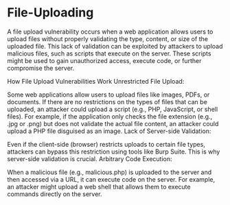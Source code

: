 # File-Uploading
A file upload vulnerability occurs when a web application allows users to upload files without properly validating the type, content, or size of the uploaded file. This lack of validation can be exploited by attackers to upload malicious files, such as scripts that execute on the server. These scripts might be used to gain unauthorized access, execute code, or further compromise the server.

How File Upload Vulnerabilities Work
Unrestricted File Upload:

Some web applications allow users to upload files like images, PDFs, or documents. If there are no restrictions on the types of files that can be uploaded, an attacker could upload a script (e.g., PHP, JavaScript, or shell files).
For example, if the application only checks the file extension (e.g., .jpg or .png) but does not validate the actual file content, an attacker could upload a PHP file disguised as an image.
Lack of Server-side Validation:

Even if the client-side (browser) restricts uploads to certain file types, attackers can bypass this restriction using tools like Burp Suite. This is why server-side validation is crucial.
Arbitrary Code Execution:

When a malicious file (e.g., malicious.php) is uploaded to the server and then accessed via a URL, it can execute code on the server. For example, an attacker might upload a web shell that allows them to execute commands directly on the server.
